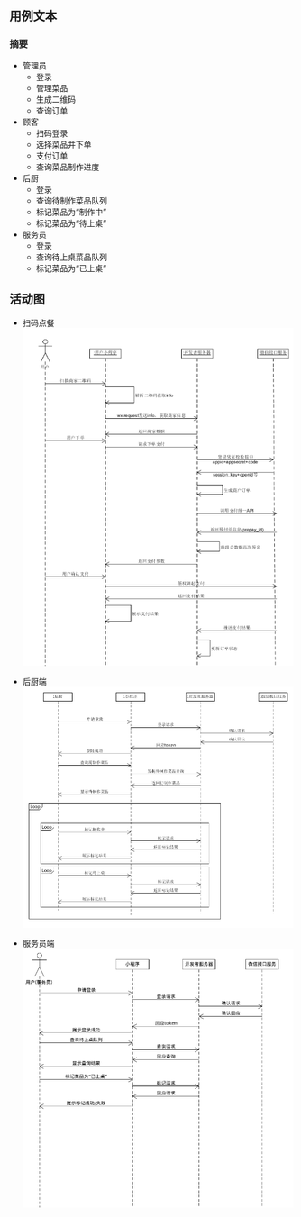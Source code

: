 ## 用例文本
### 摘要
- 管理员
  - 登录
  - 管理菜品
  - 生成二维码
  - 查询订单
- 顾客
  - 扫码登录
  - 选择菜品并下单
  - 支付订单
  - 查询菜品制作进度
- 后厨
  - 登录
  - 查询待制作菜品队列
  - 标记菜品为“制作中”
  - 标记菜品为“待上桌”
- 服务员
  - 登录
  - 查询待上桌菜品队列
  - 标记菜品为“已上桌”

## 活动图
- 扫码点餐  
![扫码点餐](./活动图/扫码点餐%20by%2015331205.png)  

- 后厨端
![后厨端](./活动图/后厨%20by%2015331038.png)  

- 服务员端  
![服务员端](./活动图/服务员%20by%2015331224.png)  

